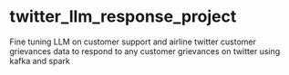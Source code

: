 # twitter_llm_response_project
Fine tuning LLM on customer support and airline twitter customer grievances data to respond to any customer grievances on twitter using kafka and spark
